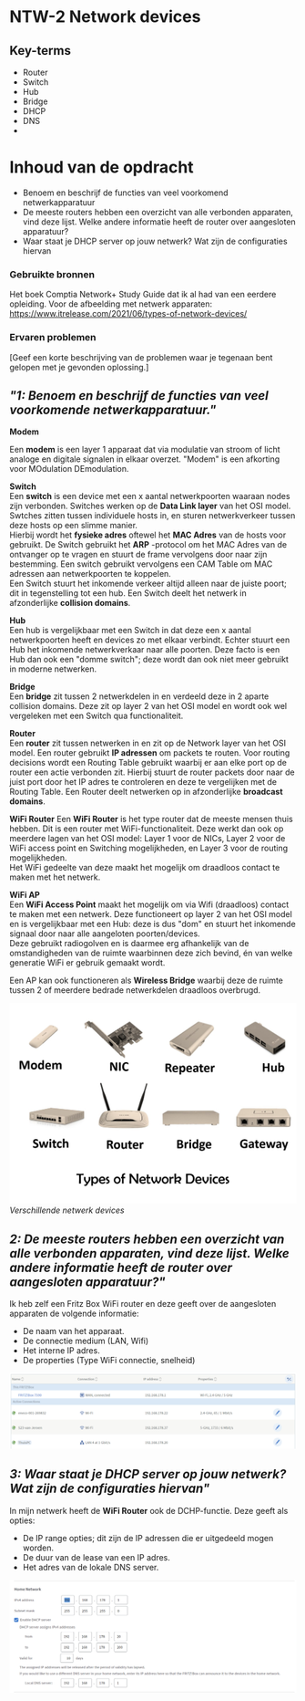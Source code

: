 # NTW-2 Network devices

## Key-terms
- Router
- Switch
- Hub
- Bridge
- DHCP
- DNS
- 

# Inhoud van de opdracht
- Benoem en beschrijf de functies van veel voorkomend netwerkapparatuur
- De meeste routers hebben een overzicht van alle verbonden apparaten, vind deze lijst. Welke andere informatie heeft de router over aangesloten apparatuur?
- Waar staat je DHCP server op jouw netwerk? Wat zijn de configuraties hiervan


### Gebruikte bronnen
Het boek Comptia Network+ Study Guide dat ik al had van een eerdere opleiding.
 Voor de afbeelding met netwerk apparaten:  
https://www.itrelease.com/2021/06/types-of-network-devices/


### Ervaren problemen
[Geef een korte beschrijving van de problemen waar je tegenaan bent gelopen met je gevonden oplossing.]

## *"1: Benoem en beschrijf de functies van veel voorkomende netwerkapparatuur."* 

**Modem**

Een **modem** is een layer 1 apparaat dat via modulatie van stroom of licht analoge en digitale signalen in elkaar overzet. "Modem" is een afkorting voor MOdulation DEmodulation.


**Switch**  
Een **switch** is een device met een x aantal netwerkpoorten waaraan nodes zijn verbonden.  Switches werken op de **Data Link layer** van het OSI model.   
Swtches zitten tussen individuele hosts in, en sturen netwerkverkeer tussen deze hosts op een slimme manier.  
Hierbij wordt het **fysieke adres** oftewel het **MAC Adres** van de hosts voor gebruikt. De Switch gebruikt het **ARP** -protocol om het MAC Adres van de ontvanger op te vragen en stuurt de frame vervolgens door naar zijn bestemming. Een switch gebruikt vervolgens een CAM Table om MAC adressen aan netwerkpoorten te koppelen.  
Een Switch stuurt het inkomende verkeer altijd alleen naar de juiste poort; dit in tegenstelling tot een hub. 
Een Switch deelt het netwerk in afzonderlijke **collision domains**. 

**Hub**  
Een hub is vergelijkbaar met een Switch in dat deze een x aantal netwerkpoorten heeft en devices zo met elkaar verbindt. Echter stuurt een Hub het inkomende netwerkverkaar naar alle poorten. Deze facto is een Hub dan ook een "domme switch"; deze wordt dan ook niet meer gebruikt in moderne netwerken.   

**Bridge**  
Een **bridge** zit tussen 2 netwerkdelen in en verdeeld deze in 2 aparte collision domains. Deze zit op layer 2 van het OSI model en wordt ook wel vergeleken met een Switch qua functionaliteit.


**Router**  
Een **router** zit tussen netwerken in en zit op de Network layer van het OSI model. Een router gebruikt **IP adressen** om packets te routen. Voor routing decisions wordt een Routing Table gebruikt waarbij er aan elke port op de router een actie verbonden zit. Hierbij stuurt de router packets door naar de juist port door het IP adres te controleren en deze te vergelijken met de Routing Table.
Een Router deelt netwerken op in afzonderlijke **broadcast domains**. 

**WiFi Router**
Een **WiFi Router** is het type router dat de meeste mensen thuis hebben. Dit is een router met WiFi-functionaliteit. Deze werkt dan ook op meerdere lagen van het OSI model: Layer 1 voor de NICs, Layer 2 voor de WiFi access point en Switching mogelijkheden, en Layer 3 voor de routing mogelijkheden.  
Het WiFi gedeelte van deze maakt het mogelijk om draadloos contact te maken met het netwerk.

**WiFi AP**  
Een **WiFi Access Point** maakt het mogelijk om via Wifi (draadloos) contact te maken met een netwerk. Deze functioneert op layer 2 van het OSI model en is vergelijkbaar met een Hub: deze is dus "dom" en stuurt het inkomende signaal door naar alle aangeloten poorten/devices.  
Deze gebruikt radiogolven en is daarmee erg afhankelijk van de omstandigheden van de ruimte waarbinnen deze zich bevind, én van welke generatie WiFi er gebruik gemaakt wordt.

Een AP kan ook functioneren als **Wireless Bridge** waarbij deze de ruimte tussen 2 of meerdere bedrade netwerkdelen draadloos overbrugd.

![Afbeelding met devices](/00_includes/Networking_Images/Types-of-network-devices.jpg)  
*Verschillende netwerk devices*  


## *2: De meeste routers hebben een overzicht van alle verbonden apparaten, vind deze lijst. Welke andere informatie heeft de router over aangesloten apparatuur?"* 

Ik heb zelf een Fritz Box WiFi router en deze geeft over de aangesloten apparaten de volgende informatie:
- De naam van het apparaat.
- De connectie medium (LAN, Wifi)
- Het interne IP adres.
- De properties (Type WiFi connectie, snelheid)

![Aangesloten apparatuur](/00_includes/Networking_Images/Aangesloten_apparatuur.png)

## *3: Waar staat je DHCP server op jouw netwerk? Wat zijn de configuraties hiervan"*
In mijn netwerk heeft de **WiFi Router** ook de DCHP-functie. Deze geeft als opties:  
- De IP range opties; dit zijn de IP adressen die er uitgedeeld mogen worden.
- De duur van de lease van een IP adres.
- Het adres van de lokale DNS server. 

![Screenshot van de DHCP](/00_includes/Networking_Images/DHCP_Fritz.png)